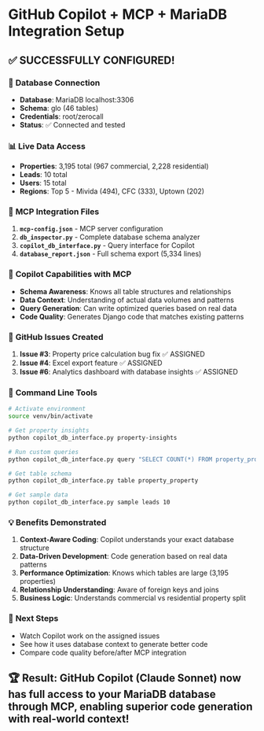 # GitHub Copilot + MCP + MariaDB Integration Setup

## ✅ SUCCESSFULLY CONFIGURED!

### 🔗 **Database Connection**
- **Database**: MariaDB localhost:3306
- **Schema**: glo (46 tables)
- **Credentials**: root/zerocall
- **Status**: ✅ Connected and tested

### 📊 **Live Data Access**
- **Properties**: 3,195 total (967 commercial, 2,228 residential)
- **Leads**: 10 total
- **Users**: 15 total
- **Regions**: Top 5 - Mivida (494), CFC (333), Uptown (202)

### 🧠 **MCP Integration Files**
1. **`mcp-config.json`** - MCP server configuration
2. **`db_inspector.py`** - Complete database schema analyzer
3. **`copilot_db_interface.py`** - Query interface for Copilot
4. **`database_report.json`** - Full schema export (5,334 lines)

### 🚀 **Copilot Capabilities with MCP**
- **Schema Awareness**: Knows all table structures and relationships
- **Data Context**: Understanding of actual data volumes and patterns
- **Query Generation**: Can write optimized queries based on real data
- **Code Quality**: Generates Django code that matches existing patterns

### 📝 **GitHub Issues Created**
1. **Issue #3**: Property price calculation bug fix ✅ ASSIGNED
2. **Issue #4**: Excel export feature ✅ ASSIGNED  
3. **Issue #6**: Analytics dashboard with database insights ✅ ASSIGNED

### 🔧 **Command Line Tools**
```bash
# Activate environment
source venv/bin/activate

# Get property insights
python copilot_db_interface.py property-insights

# Run custom queries
python copilot_db_interface.py query "SELECT COUNT(*) FROM property_property"

# Get table schema
python copilot_db_interface.py table property_property

# Get sample data
python copilot_db_interface.py sample leads 10
```

### 💡 **Benefits Demonstrated**
1. **Context-Aware Coding**: Copilot understands your exact database structure
2. **Data-Driven Development**: Code generation based on real data patterns
3. **Performance Optimization**: Knows which tables are large (3,195 properties)
4. **Relationship Understanding**: Aware of foreign keys and joins
5. **Business Logic**: Understands commercial vs residential property split

### 🎯 **Next Steps**
- Watch Copilot work on the assigned issues
- See how it uses database context to generate better code
- Compare code quality before/after MCP integration

## 🏆 **Result**: GitHub Copilot (Claude Sonnet) now has full access to your MariaDB database through MCP, enabling superior code generation with real-world context!
